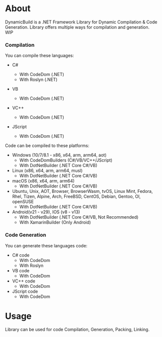 # About
DynamicBuild is a .NET Framework Library for Dynamic Compilation &amp; Code Generation.
Library offers multiple ways for compilation and generation. WIP

### Compilation 
You can compile these languages:
- C# 
  - With CodeDom (.NET)
  - With Roslyn (.NET)
- VB
  - With CodeDom (.NET)
- VC++
  - With CodeDom (.NET)
  
- JScript
  - With CodeDom (.NET)

Code can be compiled to these platforms:
- Windows (10/7/8.1 - x86, x64, arm, arm64, aot) 
  - With CodeDomBuilders (C#/VB/VC++/JScript) 
  - With DotNetBuilder (.NET Core C#/VB)
- Linux (x86, x64, arm, arm64, musl) 
  - With DotNetBuilder (.NET Core C#/VB) 
- macOS (x86, x64, arm, arm64) 
  - With DotNetBuilder (.NET Core C#/VB)
- Ubuntu, Unix, AOT, Browser, BrowserWasm, tvOS, Linux Mint, Fedora, Rhel, Tizen, Alpine, Arch, FreeBSD, CentOS, Debian, Gentoo, Ol, openSUSE
  - With DotNetBuilder (.NET Core C#/VB) 
- Android(v21 - v29), IOS (v8 - v13) 
  - With DotNetBuilder (.NET Core C#/VB, Not Recommended) 
  - With XamarinBuilder (Only Android) 
  
### Code Generation
You can generate these languages code:
- C# code
  - With CodeDom
  - With Roslyn
- VB code
  - With CodeDom
- VC++ code
  - With CodeDom
- JScript code
  - With CodeDom


  


# Usage
Library can be used for code Compilation, Generation, Packing, Linking. 
